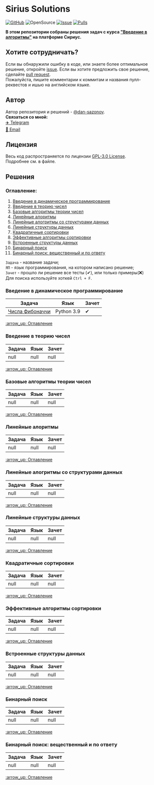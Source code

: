 # Sirius Solutions
[![GitHub](https://img.shields.io/github/license/dan-sazonov/informatics-solutions)](https://github.com/dan-sazonov/informatics-solutions/blob/main/LICENSE)
![OpenSource](https://img.shields.io/badge/Open%20Source-%E2%99%A5-red)
[![Issue](https://img.shields.io/github/issues-raw/dan-sazonov/informatics-solutions)](https://github.com/dan-sazonov/informatics-solutions/issues)
[![Pulls](https://img.shields.io/github/issues-pr-raw/dan-sazonov/informatics-solutions)](https://github.com/dan-sazonov/informatics-solutions/pulls)

**В этом репозитории собраны решения задач с курса ["Введение в алгоритмы"](https://informatics.msk.ru) на платформе Сириус.**

## Хотите сотрудничать?
Если вы обнаружили ошибку в коде, или знаете более оптимальное решение, откройте
[issue](https://github.com/dan-sazonov/sirius-solutions/issues). Если вы хотите предложить свое решение,
сделайте [pull request](https://github.com/dan-sazonov/sirius-solutions/pulls).<br>
Пожалуйста, пишите комментарии к коммитам и названия пулл-реквестов и ишью на английском языке. 

## Автор
Автор репозитория и решений - [@dan-sazonov](https://github.com/dan-sazonov). <br>
**Связаться со мной:**<br>
[:airplane: Telegram](https://t.me/dan_sazonov) <br>
[:e-mail: Email](mailto:p-294803@yandex.ru) <br>

## Лицензия
Весь код распространяется по лицензии [GPL-3.0 License](https://github.com/dan-sazonov/informatics-solutions/blob/main/LICENSE).<br>
Подробнее см. в файле.

<h2>Решения</h2>
<h3>Оглавление:</h3>
<ol>
    <li><a href="#введение-в-динамическое-программирование">Введение в динамическое программирование</a></li>
    <li><a href="#введение-в-теорию-чисел">Введение в теорию чисел</a></li>
    <li><a href="#базовые-алгоритмы-теории-чисел">Базовые алгоритмы теории чисел</a></li>
    <li><a href="#линейные-алоритмы">Линейные алоритмы</a></li>
    <li><a href="#линейные-алогритмы-со-структурами-данных">Линейные алогритмы со структурами данных</a></li>
    <li><a href="#линейные-структуры-данных">Линейные структуры данных</a></li>
    <li><a href="#квадратичные-сортировки">Квадратичные сортировки</a></li>
    <li><a href="#эффективные-алгоритмы-сортировки">Эффективные алгоритмы сортировки</a></li>
    <li><a href="#встроенные-структуры-данных">Встроенные структуры данных</a></li>
    <li><a href="#бинарный-поиск">Бинарный поиск</a></li>
    <li><a href="#бинарный-поиск-вещественный-и-по-ответу">Бинарный поиск: вещественный и по ответу</a></li>
</ol>

`Задача` - название задачи;<br>
`ЯП` - язык программирования, на котором написано решение;<br>
`Зачет` - прошло ли решение все тесты (✔), или только примеры(❌)<br>
Для поиска используйте хоткей `Ctrl + F`.<br>

<h3>Введение в динамическое программирование</h3>
<table>
    <thead>
    <tr>
        <th>Задача</th>
        <th>Язык</th>
        <th>Зачет</th>
    </tr>
    </thead>
    <tbody>
    <tr>
        <td><a href="./solutions/task2_1.py">Числа Фибоначчи</a></td>
        <td>Python 3.9</td>
        <td>✔</td>
    </tr>
    </tbody>
</table>
<a href="#Оглавление">:arrow_up: Оглавление</a>

<h3>Введение в теорию чисел</h3>
<table>
    <thead>
    <tr>
        <th>Задача</th>
        <th>Язык</th>
        <th>Зачет</th>
    </tr>
    </thead>
    <tbody>
    <tr>
        <td>null</td>
        <td>null</td>
        <td>null</td>
    </tr>
    </tbody>
</table>
<a href="#Оглавление">:arrow_up: Оглавление</a>

<h3>Базовые алгоритмы теории чисел</h3>
<table>
    <thead>
    <tr>
        <th>Задача</th>
        <th>Язык</th>
        <th>Зачет</th>
    </tr>
    </thead>
    <tbody>
    <tr>
        <td>null</td>
        <td>null</td>
        <td>null</td>
    </tr>
    </tbody>
</table>
<a href="#Оглавление">:arrow_up: Оглавление</a>

<h3>Линейные алоритмы</h3>
<table>
    <thead>
    <tr>
        <th>Задача</th>
        <th>Язык</th>
        <th>Зачет</th>
    </tr>
    </thead>
    <tbody>
    <tr>
        <td>null</td>
        <td>null</td>
        <td>null</td>
    </tr>
    </tbody>
</table>
<a href="#Оглавление">:arrow_up: Оглавление</a>

<h3>Линейные алогритмы со структурами данных</h3>
<table>
    <thead>
    <tr>
        <th>Задача</th>
        <th>Язык</th>
        <th>Зачет</th>
    </tr>
    </thead>
    <tbody>
    <tr>
        <td>null</td>
        <td>null</td>
        <td>null</td>
    </tr>
    </tbody>
</table>
<a href="#Оглавление">:arrow_up: Оглавление</a>

<h3>Линейные структуры данных</h3>
<table>
    <thead>
    <tr>
        <th>Задача</th>
        <th>Язык</th>
        <th>Зачет</th>
    </tr>
    </thead>
    <tbody>
    <tr>
        <td>null</td>
        <td>null</td>
        <td>null</td>
    </tr>
    </tbody>
</table>
<a href="#Оглавление">:arrow_up: Оглавление</a>

<h3>Квадратичные сортировки</h3>
<table>
    <thead>
    <tr>
        <th>Задача</th>
        <th>Язык</th>
        <th>Зачет</th>
    </tr>
    </thead>
    <tbody>
    <tr>
        <td>null</td>
        <td>null</td>
        <td>null</td>
    </tr>
    </tbody>
</table>
<a href="#Оглавление">:arrow_up: Оглавление</a>

<h3>Эффективные алгоритмы сортировки</h3>
<table>
    <thead>
    <tr>
        <th>Задача</th>
        <th>Язык</th>
        <th>Зачет</th>
    </tr>
    </thead>
    <tbody>
    <tr>
        <td>null</td>
        <td>null</td>
        <td>null</td>
    </tr>
    </tbody>
</table>
<a href="#Оглавление">:arrow_up: Оглавление</a>

<h3>Встроенные структуры данных</h3>
<table>
    <thead>
    <tr>
        <th>Задача</th>
        <th>Язык</th>
        <th>Зачет</th>
    </tr>
    </thead>
    <tbody>
    <tr>
        <td>null</td>
        <td>null</td>
        <td>null</td>
    </tr>
    </tbody>
</table>
<a href="#Оглавление">:arrow_up: Оглавление</a>

<h3>Бинарный поиск</h3>
<table>
    <thead>
    <tr>
        <th>Задача</th>
        <th>Язык</th>
        <th>Зачет</th>
    </tr>
    </thead>
    <tbody>
    <tr>
        <td>null</td>
        <td>null</td>
        <td>null</td>
    </tr>
    </tbody>
</table>
<a href="#Оглавление">:arrow_up: Оглавление</a>

<h3>Бинарный поиск: вещественный и по ответу</h3>
<table>
    <thead>
    <tr>
        <th>Задача</th>
        <th>Язык</th>
        <th>Зачет</th>
    </tr>
    </thead>
    <tbody>
    <tr>
        <td>null</td>
        <td>null</td>
        <td>null</td>
    </tr>
    </tbody>
</table>
<a href="#Оглавление">:arrow_up: Оглавление</a>
